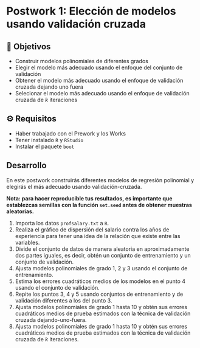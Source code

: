 # Postwork 1: Elección de modelos usando validación cruzada

## :dart: Objetivos

- Construir modelos polinomiales de diferentes grados
- Elegir el modelo más adecuado usando el enfoque del conjunto de validación
- Obtener el modelo más adecuado usando el enfoque de validación cruzada dejando uno fuera
- Selecionar el modelo más adecuado usando el enfoque de validación cruzada de $k$ iteraciones

## ⚙ Requisitos

+ Haber trabajado con el Prework y los Works
+ Tener instalado `R` y `RStudio`
+ Instalar el paquete `boot`

## Desarrollo

En este postwork construirás diferentes modelos de regresión polinomial y elegirás el más adecuado usando validación-cruzada.

**Nota: para hacer reproducible tus resultados, es importante que establezcas semillas con la función `set.seed` antes de obtener muestras aleatorias.**

1. Importa los datos `profsalary.txt` a `R`.
2. Realiza el gráfico de dispersión del salario contra los años de experiencia para tener una idea de la relación que existe entre las variables.
3. Divide el conjunto de datos de manera aleatoria en aproximadamente dos partes iguales, es decir, obtén un conjunto de entrenamiento y un conjunto de validación.
4. Ajusta modelos polinomiales de grado 1, 2 y 3 usando el conjunto de entrenamiento.
5. Estima los errores cuadráticos medios de los modelos en el punto 4 usando el conjunto de validación.
6. Repite los puntos 3, 4 y 5 usando conjuntos de entrenamiento y de validación diferentes a los del punto 3.
7. Ajusta modelos polinomiales de grado 1 hasta 10 y obtén sus errores cuadráticos medios de prueba estimados con la técnica de validación cruzada dejando-uno-fuera.
8. Ajusta modelos polinomiales de grado 1 hasta 10 y obtén sus errores cuadráticos medios de prueba estimados con la técnica de validación cruzada de $k$ iteraciones.


